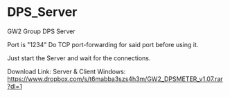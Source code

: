 # DPS_Server
GW2 Group DPS Server

Port is "1234"
Do TCP port-forwarding for said port before using it.

Just start the Server and wait for the connections.


Download Link: Server & Client Windows: https://www.dropbox.com/s/t6mabba3szs4h3m/GW2_DPSMETER_v1.07.rar?dl=1
